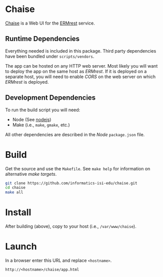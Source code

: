 # Chaise

[Chaise](https://github.com/informatics-isi-edu/chaise) is a Web UI for the
[ERMrest](https://github.com/informatics-isi-edu/ermrest) service.

## Runtime Dependencies

Everything needed is included in this package. Third party dependencies have
been bundled under `scripts/vendors`.

The app can be hosted on any HTTP web server. Most likely you will want to
deploy the app on the same host as *ERMrest*. If it is deployed on a separate
host, you will need to enable *CORS* on the web server on which *ERMrest*
is deployed.

## Development Dependencies

To run the build script you will need:

* Node (See [nodejs](https://nodejs.org/))
* Make (i.e., `make`, `gmake`, etc.)

All other dependencies are described in the *Node* `package.json` file.

# Build

Get the source and use the `Makefile`. See `make help` for information on
alternative *make targets*.

```sh
git clone https://github.com/informatics-isi-edu/chaise.git
cd chaise
make all
```

# Install

After building (above), copy to your host (i.e., `/var/www/chaise`).

# Launch

In a browser enter this URL and replace `<hostname>`.

```
http://<hostname>/chaise/app.html
```
